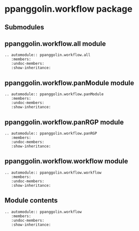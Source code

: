 # ppanggolin.workflow package

## Submodules

## ppanggolin.workflow.all module

```{eval-rst}
.. automodule:: ppanggolin.workflow.all
   :members:
   :undoc-members:
   :show-inheritance:
```

## ppanggolin.workflow.panModule module

```{eval-rst}
.. automodule:: ppanggolin.workflow.panModule
   :members:
   :undoc-members:
   :show-inheritance:
```

## ppanggolin.workflow.panRGP module

```{eval-rst}
.. automodule:: ppanggolin.workflow.panRGP
   :members:
   :undoc-members:
   :show-inheritance:
```

## ppanggolin.workflow.workflow module

```{eval-rst}
.. automodule:: ppanggolin.workflow.workflow
   :members:
   :undoc-members:
   :show-inheritance:
```

## Module contents

```{eval-rst}
.. automodule:: ppanggolin.workflow
   :members:
   :undoc-members:
   :show-inheritance:
```
